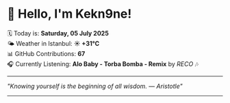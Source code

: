 # 👋 Hello, I'm Kekn9ne!

🗓️ Today is: **Saturday, 05 July 2025**  
🌤️ Weather in Istanbul: **☀️   +31°C**  
📊 GitHub Contributions: **67**  
🎧 Currently Listening: **Alo Baby - Torba Bomba - Remix** by *RECO* 🎶

---

_"Knowing yourself is the beginning of all wisdom. — *Aristotle*"_

---
